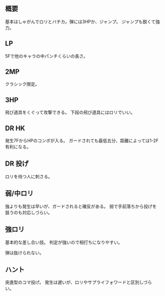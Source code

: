 ## 概要

基本はしゃがんでロリとバチカ。弾には3HPか、ジャンプ。
ジャンプも鋭くて強力。

## LP

5Fで他のキャラの中パンチくらいの長さ。

## 2MP

クラシック限定。

## 3HP

飛び道具をくぐって攻撃できる。
下段の飛び道具にはロリでいい。

## DR HK

発生7FからHPのコンボが入る。
ガードされても最低五分、距離によっては1-2F有利になる。

## DR 投げ

ロリを待つ人に刺さる。

## 弱/中ロリ

強よりも発生は早いが、ガードされると確反がある。
弱で手前落ちから投げを狙うのも対応しづらい。

## 強ロリ

基本的な差し合い技。
判定が強いので相打ちになりやすい。

弾は抜けられない。

## ハント

突進型のコマ投げ。
発生は遅いが、ロリやサプライフォワードと区別しづらい。
